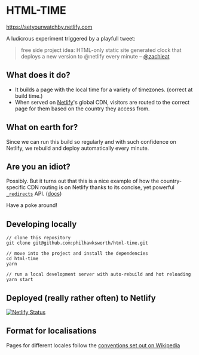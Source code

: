 # HTML-TIME

https://setyourwatchby.netlify.com

A ludicrous experiment triggered by a playfull tweet:

> free side project idea: HTML-only static site generated clock that deploys a new version to @netlify every minute
> – [@zachleat](https://twitter.com/zachleat/status/1020034115817680896)


## What does it do?

- It builds a page with the local time for a variety of timezones. (correct at build time.)
- When served on [Netlify](https://www.netlify.com/?utm_source=github&utm_medium=setyourwatch-pnh&utm_campaign=devex)'s global CDN, visitors are routed to the correct page for them based on the country they access from.

## What on earth for?

Since we can run this build so regularly and with such confidence on Netlify, we rebuild and deploy automatically every minute.

## Are you an idiot?

Possibly. But it turns out that this is a nice example of how the country-specific CDN routing is on Netlify thanks to its concise, yet powerful [`_redirects`](_redirects) API. ([docs](https://www.netlify.com/docs/redirects/?utm_source=github&utm_medium=setyourwatch-pnh&utm_campaign=devex))

Have a poke around!


## Developing locally

```
// clone this repository
git clone git@github.com:philhawksworth/html-time.git

// move into the project and install the dependencies
cd html-time
yarn

// run a local development server with auto-rebuild and hot reloading
yarn start
```

## Deployed (really rather often) to Netlify

[![Netlify Status](https://api.netlify.com/api/v1/badges/08fef174-2c11-4911-a610-19a327172024/deploy-status)](https://app.netlify.com/sites/setyourwatchby/deploys)


## Format for localisations

Pages for different locales follow the [conventions set out on Wikipedia](https://en.wikipedia.org/wiki/List_of_tz_database_time_zones)




